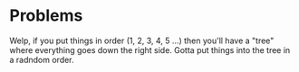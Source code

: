 # Problems
Welp, if you put things in order (1, 2, 3, 4, 5 ...) then you'll have a "tree" where everything goes down the right side. Gotta put things into the tree in a radndom order.